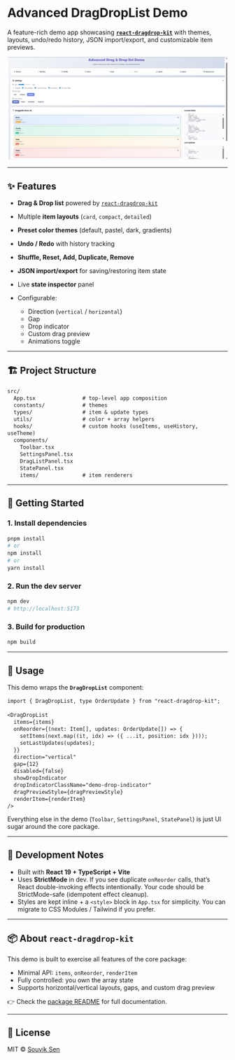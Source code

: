 # Advanced DragDropList Demo

A feature-rich demo app showcasing **[`react-dragdrop-kit`](https://github.com/Yourstruggle11/react-dragdrop-kit)** with themes, layouts, undo/redo history, JSON import/export, and customizable item previews.

<img src="./screenshot.png" width="800" alt="Demo preview" />

---

## ✨ Features

* **Drag & Drop list** powered by [`react-dragdrop-kit`](https://github.com/Yourstruggle11/react-dragdrop-kit)
* Multiple **item layouts** (`card`, `compact`, `detailed`)
* **Preset color themes** (default, pastel, dark, gradients)
* **Undo / Redo** with history tracking
* **Shuffle, Reset, Add, Duplicate, Remove**
* **JSON import/export** for saving/restoring item state
* Live **state inspector** panel
* Configurable:

  * Direction (`vertical` / `horizontal`)
  * Gap
  * Drop indicator
  * Custom drag preview
  * Animations toggle

---

## 🏗 Project Structure

```
src/
  App.tsx               # top-level app composition
  constants/            # themes
  types/                # item & update types
  utils/                # color + array helpers
  hooks/                # custom hooks (useItems, useHistory, useTheme)
  components/
    Toolbar.tsx
    SettingsPanel.tsx
    DragListPanel.tsx
    StatePanel.tsx
    items/              # item renderers
```

---

## 🚀 Getting Started

### 1. Install dependencies

```bash
pnpm install
# or
npm install
# or
yarn install
```

### 2. Run the dev server

```bash
npm dev
# http://localhost:5173
```

### 3. Build for production

```bash
npm build
```

---

## 🔧 Usage

This demo wraps the **`DragDropList`** component:

```tsx
import { DragDropList, type OrderUpdate } from "react-dragdrop-kit";

<DragDropList
  items={items}
  onReorder={(next: Item[], updates: OrderUpdate[]) => {
    setItems(next.map((it, idx) => ({ ...it, position: idx })));
    setLastUpdates(updates);
  }}
  direction="vertical"
  gap={12}
  disabled={false}
  showDropIndicator
  dropIndicatorClassName="demo-drop-indicator"
  dragPreviewStyle={dragPreviewStyle}
  renderItem={renderItem}
/>
```

Everything else in the demo (`Toolbar`, `SettingsPanel`, `StatePanel`) is just UI sugar around the core package.

---

## 🧪 Development Notes

* Built with **React 19 + TypeScript + Vite**
* Uses **StrictMode** in dev. If you see duplicate `onReorder` calls, that’s React double-invoking effects intentionally. Your code should be StrictMode-safe (idempotent effect cleanup).
* Styles are kept inline + a `<style>` block in `App.tsx` for simplicity. You can migrate to CSS Modules / Tailwind if you prefer.

---

## 📦 About `react-dragdrop-kit`

This demo is built to exercise all features of the core package:

* Minimal API: `items`, `onReorder`, `renderItem`
* Fully controlled: you own the array state
* Supports horizontal/vertical layouts, gaps, and custom drag preview

👉 Check the [package README](https://github.com/Yourstruggle11/react-dragdrop-kit.git) for full documentation.

---

## 📝 License

MIT © [Souvik Sen](https://github.com/your-org)
